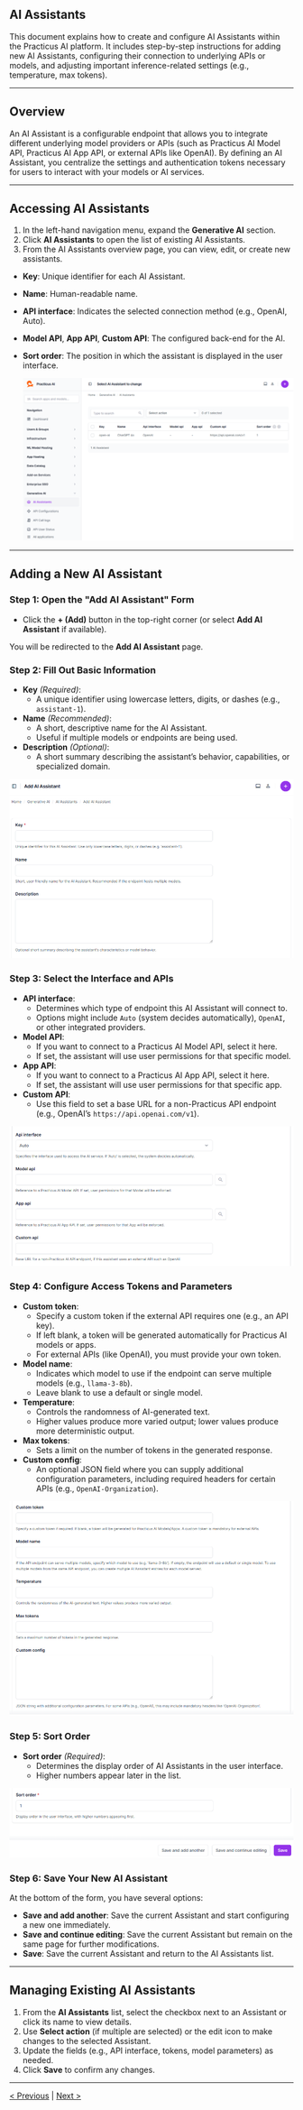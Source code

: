 ## AI Assistants

This document explains how to create and configure AI Assistants within the Practicus AI platform. It includes step-by-step instructions for adding new AI Assistants, configuring their connection to underlying APIs or models, and adjusting important inference-related settings (e.g., temperature, max tokens).  

---

## Overview

An AI Assistant is a configurable endpoint that allows you to integrate different underlying model providers or APIs (such as Practicus AI Model API, Practicus AI App API, or external APIs like OpenAI). By defining an AI Assistant, you centralize the settings and authentication tokens necessary for users to interact with your models or AI services.

---

## Accessing AI Assistants

1. In the left-hand navigation menu, expand the **Generative AI** section.  
2. Click **AI Assistants** to open the list of existing AI Assistants.  
3. From the AI Assistants overview page, you can view, edit, or create new assistants.  


- **Key**: Unique identifier for each AI Assistant.  
- **Name**: Human-readable name.  
- **API interface**: Indicates the selected connection method (e.g., OpenAI, Auto).  
- **Model API**, **App API**, **Custom API**: The configured back-end for the AI.  
- **Sort order**: The position in which the assistant is displayed in the user interface.

    ![](img/ai_01.png)

---

## Adding a New AI Assistant

### Step 1: Open the "Add AI Assistant" Form

- Click the **+ (Add)** button in the top-right corner (or select **Add AI Assistant** if available).  

You will be redirected to the **Add AI Assistant** page.  


### Step 2: Fill Out Basic Information

- **Key** *(Required)*:  
  - A unique identifier using lowercase letters, digits, or dashes (e.g., `assistant-1`).  
- **Name** *(Recommended)*:  
  - A short, descriptive name for the AI Assistant.  
  - Useful if multiple models or endpoints are being used.  
- **Description** *(Optional)*:  
  - A short summary describing the assistant’s behavior, capabilities, or specialized domain.

![](img/ai_02.png)

### Step 3: Select the Interface and APIs

- **API interface**:  
  - Determines which type of endpoint this AI Assistant will connect to.  
  - Options might include `Auto` (system decides automatically), `OpenAI`, or other integrated providers.  
- **Model API**:  
  - If you want to connect to a Practicus AI Model API, select it here.  
  - If set, the assistant will use user permissions for that specific model.  
- **App API**:  
  - If you want to connect to a Practicus AI App API, select it here.  
  - If set, the assistant will use user permissions for that specific app.  
- **Custom API**:  
  - Use this field to set a base URL for a non-Practicus API endpoint (e.g., OpenAI’s `https://api.openai.com/v1`).  

![](img/ai_03.png)

### Step 4: Configure Access Tokens and Parameters

- **Custom token**:  
  - Specify a custom token if the external API requires one (e.g., an API key).  
  - If left blank, a token will be generated automatically for Practicus AI models or apps.  
  - For external APIs (like OpenAI), you must provide your own token.  
- **Model name**:  
  - Indicates which model to use if the endpoint can serve multiple models (e.g., `llama-3-8b`).  
  - Leave blank to use a default or single model.  
- **Temperature**:  
  - Controls the randomness of AI-generated text.  
  - Higher values produce more varied output; lower values produce more deterministic output.  
- **Max tokens**:  
  - Sets a limit on the number of tokens in the generated response.  
- **Custom config**:  
  - An optional JSON field where you can supply additional configuration parameters, including required headers for certain APIs (e.g., `OpenAI-Organization`).  

![](img/ai_04.png)

### Step 5: Sort Order

- **Sort order** *(Required)*:  
  - Determines the display order of AI Assistants in the user interface.  
  - Higher numbers appear later in the list.

![](img/ai_05.png)

### Step 6: Save Your New AI Assistant

At the bottom of the form, you have several options:  
- **Save and add another**: Save the current Assistant and start configuring a new one immediately.  
- **Save and continue editing**: Save the current Assistant but remain on the same page for further modifications.  
- **Save**: Save the current Assistant and return to the AI Assistants list.

---

## Managing Existing AI Assistants

1. From the **AI Assistants** list, select the checkbox next to an Assistant or click its name to view details.  
2. Use **Select action** (if multiple are selected) or the edit icon to make changes to the selected Assistant.  
3. Update the fields (e.g., API interface, tokens, model parameters) as needed.  
4. Click **Save** to confirm any changes.

---


[< Previous](enterprise-sso.md) | [Next >](mfa.md)